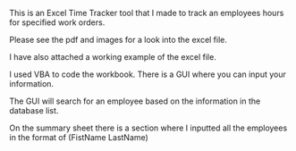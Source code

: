 This is an Excel Time Tracker tool that I made to track an employees hours for specified work orders.

Please see the pdf and images for a look into the excel file.  

I have also attached a working example of the excel file.

I used VBA to code the workbook.  There is a GUI where you can input your information.  

The GUI will search for an employee based on the information in the database list.

On the summary sheet there is a section where I inputted all the employees in the format of (FistName LastName)
